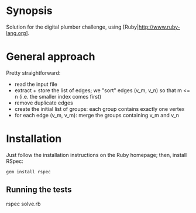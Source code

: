 # Synopsis
Solution for the digital plumber challenge, using [Ruby|http://www.ruby-lang.org].

# General approach
Pretty straightforward:
- read the input file
- extract + store the list of edges; we "sort" edges (v\_m, v\_n) so that m <= n (i.e. the smaller index comes first)
- remove duplicate edges
- create the initial list of groups: each group contains exactly one vertex
- for each edge (v\_m, v\_m): merge the groups containing v\_m and v\_n 

# Installation
Just follow the installation instructions on the Ruby homepage; then, install RSpec:
```
gem install rspec
```

## Running the tests
rspec solve.rb
